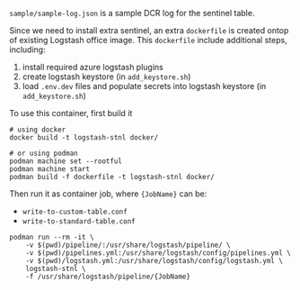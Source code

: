 `sample/sample-log.json` is a sample DCR log for the sentinel table.

Since we need to install extra sentinel, an extra `dockerfile` is created ontop of existing Logstash office image. This `dockerfile` include additional steps, including:
1. install required azure logstash plugins
2. create logstash keystore (in `add_keystore.sh`)
3. load `.env.dev` files and populate secrets into logstash keystore (in `add_keystore.sh`)

To use this container, first build it
```shell
# using docker
docker build -t logstash-stnl docker/

# or using podman
podman machine set --rootful
podman machine start
podman build -f dockerfile -t logstash-stnl docker/
```

Then run it as container job, where `{JobName}` can be:
- `write-to-custom-table.conf`
- `write-to-standard-table.conf`

```shell
podman run --rm -it \
    -v $(pwd)/pipeline/:/usr/share/logstash/pipeline/ \
    -v $(pwd)/pipelines.yml:/usr/share/logstash/config/pipelines.yml \
    -v $(pwd)/logstash.yml:/usr/share/logstash/config/logstash.yml \
    logstash-stnl \
    -f /usr/share/logstash/pipeline/{JobName}
```

